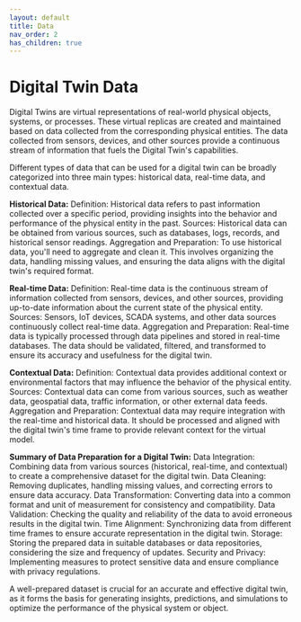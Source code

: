 ```yaml
---
layout: default
title: Data
nav_order: 2
has_children: true
---
```


# Digital Twin Data
Digital Twins are virtual representations of real-world physical objects, systems, or processes. These virtual replicas are created and maintained based on data collected from the corresponding physical entities. The data collected from sensors, devices, and other sources provide a continuous stream of information that fuels the Digital Twin's capabilities.

Different types of data that can be used for a digital twin can be broadly categorized into three main types:
historical data, real-time data, and contextual data.

**Historical Data:**
Definition: Historical data refers to past information collected over a specific period, providing insights into the behavior and performance of the physical entity in the past.
Sources: Historical data can be obtained from various sources, such as databases, logs, records, and historical sensor readings.
Aggregation and Preparation: To use historical data, you'll need to aggregate and clean it. This involves organizing the data, handling missing values, and ensuring the data aligns with the digital twin's required format.

**Real-time Data:**
Definition: Real-time data is the continuous stream of information collected from sensors, devices, and other sources, providing up-to-date information about the current state of the physical entity.
Sources: Sensors, IoT devices, SCADA systems, and other data sources continuously collect real-time data.
Aggregation and Preparation: Real-time data is typically processed through data pipelines and stored in real-time databases. The data should be validated, filtered, and transformed to ensure its accuracy and usefulness for the digital twin.

**Contextual Data:**
Definition: Contextual data provides additional context or environmental factors that may influence the behavior of the physical entity.
Sources: Contextual data can come from various sources, such as weather data, geospatial data, traffic information, or other external data feeds.
Aggregation and Preparation: Contextual data may require integration with the real-time and historical data. It should be processed and aligned with the digital twin's time frame to provide relevant context for the virtual model.

**Summary of Data Preparation for a Digital Twin:**
Data Integration: Combining data from various sources (historical, real-time, and contextual) to create a comprehensive dataset for the digital twin.
Data Cleaning: Removing duplicates, handling missing values, and correcting errors to ensure data accuracy.
Data Transformation: Converting data into a common format and unit of measurement for consistency and compatibility.
Data Validation: Checking the quality and reliability of the data to avoid erroneous results in the digital twin.
Time Alignment: Synchronizing data from different time frames to ensure accurate representation in the digital twin.
Storage: Storing the prepared data in suitable databases or data repositories, considering the size and frequency of updates.
Security and Privacy: Implementing measures to protect sensitive data and ensure compliance with privacy regulations.

A well-prepared dataset is crucial for an accurate and effective digital twin, as it forms the basis for generating insights, predictions, and simulations to optimize the performance of the physical system or object.